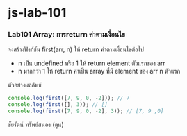 # js-lab-101
### Lab101 Array: การreturn ค่าตามเงื่อนไข
จงสร้างฟังก์ชัน first(arr, n) ให้ return ค่าตามเงื่อนไขต่อไป
- n เป็น undefined หรือ 1 ให้ return element ตัวแรกของ arr
- n มากกว่า 1 ให้ return ค่าเป็น array ที่มี element ของ arr n ตัวแรก

ตัวอย่างผลลัพธ์
```JavaScript
console.log(first([7, 9, 0, -2])); // 7
console.log(first([], 3)); // []
console.log(first([7, 9, 0, -2], 3)); // [7, 9 ,0]
```

ชัยรัตน์ ทรัพย์สนอง (ตูน)
